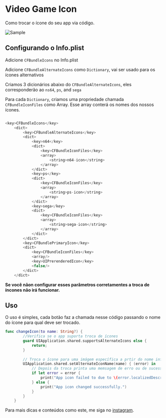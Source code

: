# Video Game Icon

Como trocar o ícone do seu app via código.

![Sample](ChangeIcon/assets/changeicon.gif?raw=true) 

## Configurando o Info.plist

Adicione `CFBundleIcons` no Info.plist

Adicione `CFBundleAlternateIcons` como `Dictionary`, vai ser usado para os ícones alternativos

Criamos 3 dicionários abaixo do `CFBundleAlternateIcons`, eles corresponderão ao `ns64`, `ps`, and `sega`

Para cada `Dictionary`, criamos uma propriedade chamada `CFBundleIconFiles` como Array. Esse array conterá os nomes dos nossos ícones.


```swift

<key>CFBundleIcons</key>
	<dict>
		<key>CFBundleAlternateIcons</key>
		<dict>
			<key>n64</key>
			<dict>
				<key>CFBundleIconFiles</key>
				<array>
					<string>n64-icon</string>
				</array>
			</dict>
			<key>ps</key>
			<dict>
				<key>CFBundleIconFiles</key>
				<array>
					<string>ps-icon</string>
				</array>
			</dict>
			<key>sega</key>
			<dict>
				<key>CFBundleIconFiles</key>
				<array>
					<string>sega-icon</string>
				</array>
			</dict>
		</dict>
		<key>CFBundlePrimaryIcon</key>
		<dict>
			<key>CFBundleIconFiles</key>
			<array/>
			<key>UIPrerenderedIcon</key>
			<false/>
		</dict>
	</dict>
  ```

**Se você nãon configurar esses parâmetros corretamentes a troca de íncones não irá funcionar.**

## Uso

O uso é simples, cada botão faz a chamada nesse código passando o nome do ícone para qual deve ser trocado.

```swift
func changeIcon(to name: String?) {
        //Verifica se o app suporta troca de ícones
        guard UIApplication.shared.supportsAlternateIcons else {
            return;
        }
        
        // Troca o ícone para uma imágem específica a prtir do nome informado
        UIApplication.shared.setAlternateIconName(name) { (error) in
            // Depois da troca printa uma memsagem de erro ou de sucesso.
            if let error = error {
                print("App icon failed to due to \(error.localizedDescription)")
            } else {
                print("App icon changed successfully.")
            }
        }
    }
```

Para mais dicas e conteúdos como este, me siga no [instagram](https://instagram.com/rapholivera).
